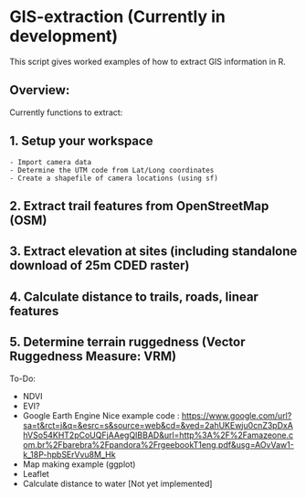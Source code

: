 # GIS-extraction (Currently in development) 

This script gives worked examples of how to extract GIS information in R.

## Overview: 
Currently functions to extract:
## 1. Setup your workspace 
    - Import camera data
    - Determine the UTM code from Lat/Long coordinates
    - Create a shapefile of camera locations (using sf)
## 2. Extract trail features from OpenStreetMap (OSM)
## 3. Extract elevation at sites (including standalone download of 25m CDED raster)
## 4. Calculate distance to trails, roads, linear features
## 5. Determine terrain ruggedness (Vector Ruggedness Measure: VRM)

To-Do:
- NDVI
- EVI?
- Google Earth Engine
       Nice example code : https://www.google.com/url?sa=t&rct=j&q=&esrc=s&source=web&cd=&ved=2ahUKEwju0cnZ3pDxAhVSo54KHT2pCoUQFjAAegQIBBAD&url=http%3A%2F%2Famazeone.com.br%2Fbarebra%2Fpandora%2FrgeebookT1eng.pdf&usg=AOvVaw1-k_18P-hpbSErVvu8M_Hk
- Map making example (ggplot)
- Leaflet
- Calculate distance to water [Not yet implemented]

